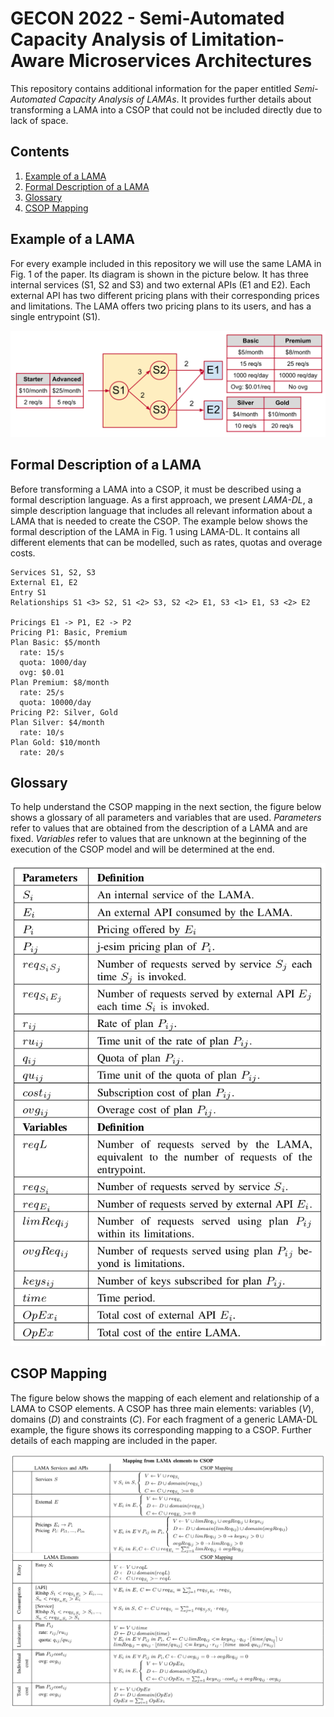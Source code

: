 # GECON 2022 - Semi-Automated Capacity Analysis of Limitation-Aware Microservices Architectures
This repository contains additional information for the paper entitled *Semi-Automated Capacity Analysis of LAMAs*. It provides further details about transforming a LAMA into a CSOP that could not be included directly due to lack of space.


## Contents
1. [Example of a LAMA](#example-of-a-lama)
2. [Formal Description of a LAMA](#formal-description-of-a-lama)
3. [Glossary](#glossary)
4. [CSOP Mapping](#csop-mapping)


## Example of a LAMA
For every example included in this repository we will use the same LAMA in Fig. 1 of the paper. Its diagram is shown in the picture below. It has three internal services (S1, S2 and S3) and two external APIs (E1 and E2). Each external API has two different pricing plans with their corresponding prices and limitations. The LAMA offers two pricing plans to its users, and has a single entrypoint (S1).

![LAMA Example](basicmodel.png)


## Formal Description of a LAMA
Before transforming a LAMA into a CSOP, it must be described using a formal description language. As a first approach, we present *LAMA-DL*, a simple description language that includes all relevant information about a LAMA that is needed to create the CSOP. The example below shows the formal description of the LAMA in Fig. 1 using LAMA-DL. It contains all different elements that can be modelled, such as rates, quotas and overage costs.

```
Services S1, S2, S3
External E1, E2
Entry S1
Relationships S1 <3> S2, S1 <2> S3, S2 <2> E1, S3 <1> E1, S3 <2> E2

Pricings E1 -> P1, E2 -> P2
Pricing P1: Basic, Premium
Plan Basic: $5/month
  rate: 15/s
  quota: 1000/day
  ovg: $0.01
Plan Premium: $8/month
  rate: 25/s
  quota: 10000/day
Pricing P2: Silver, Gold
Plan Silver: $4/month
  rate: 10/s
Plan Gold: $10/month
  rate: 20/s
```


## Glossary
To help understand the CSOP mapping in the next section, the figure below shows a glossary of all parameters and variables that are used. *Parameters* refer to values that are obtained from the description of a LAMA and are fixed. *Variables* refer to values that are unknown at the beginning of the execution of the CSOP model and will be determined at the end.

![Parameter and Variable Glossary](varglossary.png)


## CSOP Mapping
The figure below shows the mapping of each element and relationship of a LAMA to CSOP elements. A CSOP has three main elements: variables (*V*), domains (*D*) and constraints (*C*). For each fragment of a generic LAMA-DL example, the figure shows its corresponding mapping to a CSOP. Further details of each mapping are included in the paper.

![CSOP Mapping](csopmapping.png)
